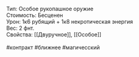 Тип: Особое рукопашное оружие<br>
Стоимость: Бесценен<br>
Урон: 1к6 рубящий + 1к8 некротическая энергия<br>
Вес: 2 фнт.<br>
Свойства: [[Двуручное]],  [[Особое]]<br>
<br>
#контракт #ближнее #магичесский 
